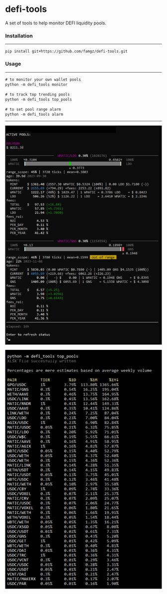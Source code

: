# defi-tools
A set of tools to help monitor DEFI liquidity pools.

### Installation
-----
```
pip install git+https://github.com/famgz/defi-tools.git
```

### Usage
-----
```
# to monitor your own wallet pools
python -m defi_tools monitor

# to track top trending pools
python -m defi_tools top_pools

# to set pool range alarm
python -m defi_tools alarm
```
---
![monitor](https://raw.githubusercontent.com/famgz/defi-tools/main/screenshots/monitor.png)

![top_pools](https://raw.githubusercontent.com/famgz/defi-tools/main/screenshots/top_pools.png)
